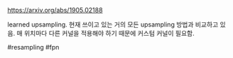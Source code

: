 https://arxiv.org/abs/1905.02188

learned upsampling. 현재 쓰이고 있는 거의 모든 upsampling 방법과 비교하고 있음. 매 위치마다 다른 커널을 적용해야 하기 때문에 커스텀 커널이 필요함.

#resampling #fpn
